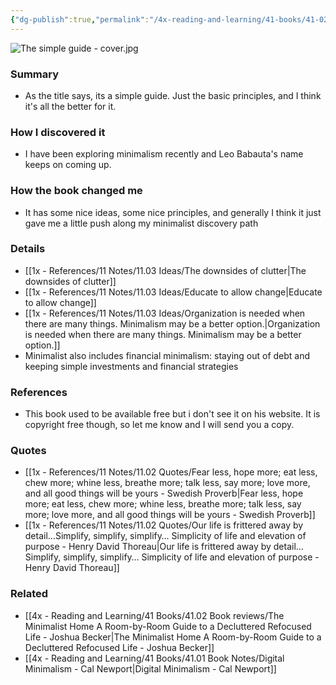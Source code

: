 ```yaml
---
{"dg-publish":true,"permalink":"/4x-reading-and-learning/41-books/41-02-book-reviews/the-simple-guide-to-a-minimalist-life-leo-babauta/","title":"The Simple Guide to a Minimalist Life - Leo Babauta","created":"2024-02-14T20:17:40.339+03:00","updated":"2025-09-23T06:01:46.893+03:00"}
---
```


![The simple guide - cover.jpg](/img/user/4x%20-%20Reading%20and%20Learning/41%20Books/41.03%20Cover%20images/The%20simple%20guide%20-%20cover.jpg)
### Summary
- As the title says, its a simple guide. Just the basic principles, and I think it's all the better for it. 

### How I discovered it
- I have been exploring minimalism recently and Leo Babauta's name keeps on coming up.

### How the book changed me
- It has some nice ideas, some nice principles, and generally I think it just gave me a little push along my minimalist discovery path

### Details
- [[1x - References/11 Notes/11.03 Ideas/The downsides of clutter\|The downsides of clutter]]
- [[1x - References/11 Notes/11.03 Ideas/Educate to allow change\|Educate to allow change]]
- [[1x - References/11 Notes/11.03 Ideas/Organization is needed when there are many things. Minimalism may be a better option.\|Organization is needed when there are many things. Minimalism may be a better option.]]
- Minimalist also includes financial minimalism: staying out of debt and keeping simple investments and financial strategies

### References
- This book used to be available free but i don't see it on his website. It is copyright free though, so let me know and I will send you a copy.

### Quotes
- [[1x - References/11 Notes/11.02 Quotes/Fear less, hope more; eat less, chew more; whine less, breathe more; talk less, say more; love more, and all good things will be yours - Swedish Proverb\|Fear less, hope more; eat less, chew more; whine less, breathe more; talk less, say more; love more, and all good things will be yours - Swedish Proverb]]
- [[1x - References/11 Notes/11.02 Quotes/Our life is frittered away by detail…Simplify, simplify, simplify… Simplicity of life and elevation of purpose - Henry David Thoreau\|Our life is frittered away by detail…Simplify, simplify, simplify… Simplicity of life and elevation of purpose - Henry David Thoreau]]

### Related
- [[4x - Reading and Learning/41 Books/41.02 Book reviews/The Minimalist Home A Room-by-Room Guide to a Decluttered Refocused Life - Joshua Becker\|The Minimalist Home A Room-by-Room Guide to a Decluttered Refocused Life - Joshua Becker]]
- [[4x - Reading and Learning/41 Books/41.01 Book Notes/Digital Minimalism - Cal Newport\|Digital Minimalism - Cal Newport]]
